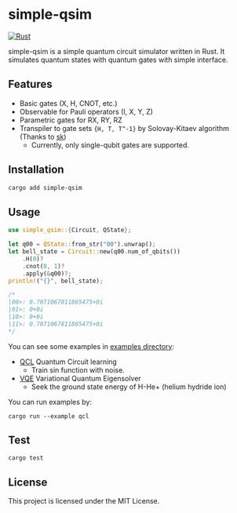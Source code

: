 # simple-qsim

[![Rust](https://github.com/long-long-float/simple-qsim/actions/workflows/rust.yml/badge.svg)](https://github.com/long-long-float/simple-qsim/actions/workflows/rust.yml)

simple-qsim is a simple quantum circuit simulator written in Rust. It simulates quantum states with quantum gates with simple interface.

## Features

- Basic gates (X, H, CNOT, etc.)
- Observable for Pauli operators (I, X, Y, Z)
- Parametric gates for RX, RY, RZ
- Transpiler to gate sets `{H, T, T^-1}` by Solovay-Kitaev algorithm (Thanks to [sk](https://github.com/cmdawson/sk))
    - Currently, only single-qubit gates are supported.

## Installation

```bash
cargo add simple-qsim
```

## Usage

```rust
use simple_qsim::{Circuit, QState};

let q00 = QState::from_str("00").unwrap();
let bell_state = Circuit::new(q00.num_of_qbits())
    .H(0)?
    .cnot(0, 1)?
    .apply(&q00)?;
println!("{}", bell_state);

/*
|00>: 0.7071067811865475+0i
|01>: 0+0i
|10>: 0+0i
|11>: 0.7071067811865475+0i
*/
```

You can see some examples in [examples directory](./examples/):

* [QCL](./examples/qcl.rs) Quantum Circuit learning
    * Train sin function with noise.
* [VQE](./examples/vqe.rs) Variational Quantum Eigensolver
    * Seek the ground state energy of H-He+ (helium hydride ion)

You can run examples by:

```
cargo run --example qcl
```

## Test

```
cargo test
```

## License

This project is licensed under the MIT License.
